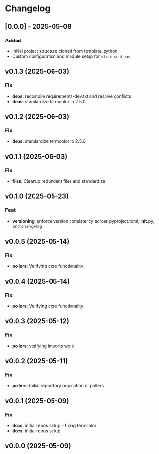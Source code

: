 # Changelog

## [0.0.0] - 2025-05-08

### Added

- Initial project structure cloned from template_python
- Custom configuration and module setup for `stock-sent-sec`

## v0.1.3 (2025-06-03)

### Fix

- **deps**: recompile requirements-dev.txt and resolve conflicts
- **deps**: standardize termcolor to 2.5.0

## v0.1.2 (2025-06-03)

### Fix

- **deps**: standardize termcolor to 2.5.0

## v0.1.1 (2025-06-03)

### Fix

- **files**: Cleanup redundant files and standardize

## v0.1.0 (2025-05-23)

### Feat

- **versioning**: enforce version consistency across pyproject.toml, __init__.py, and changelog

## v0.0.5 (2025-05-14)

### Fix

- **pollers**: Verifying core functionality

## v0.0.4 (2025-05-14)

### Fix

- **pollers**: Verifying core functionality

## v0.0.3 (2025-05-12)

### Fix

- **pollers**: verifying imports work

## v0.0.2 (2025-05-11)

### Fix

- **pollers**: Initial repository population of pollers

## v0.0.1 (2025-05-09)

### Fix

- **docs**: initial repos setup - fixing termcolor
- **docs**: initial repos setup

## v0.0.0 (2025-05-09)
